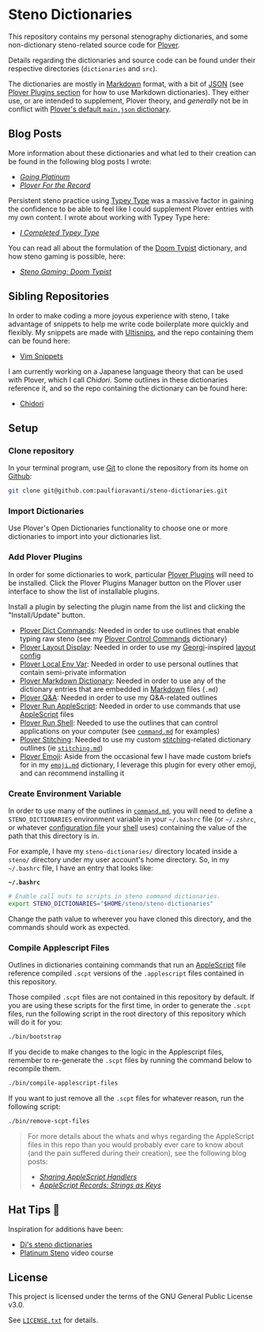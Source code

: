 # Steno Dictionaries

This repository contains my personal stenography dictionaries, and
some non-dictionary steno-related source code for [Plover][].

Details regarding the dictionaries and source code can be found under their
respective directories (`dictionaries` and `src`).

The dictionaries are mostly in [Markdown][] format, with a bit of [JSON][] (see
[Plover Plugins section](#add-plover-plugins) for how to use Markdown
dictionaries). They either use, or are intended to supplement, Plover theory,
and _generally_ not be in conflict with
[Plover's default `main.json` dictionary][Plover main.json].

## Blog Posts

More information about these dictionaries and what led to their creation can
be found in the following blog posts I wrote:

- _[Going Platinum][]_
- _[Plover For the Record][]_

Persistent steno practice using [Typey Type][] was a massive factor in gaining
the confidence to be able to feel like I could supplement Plover entries with my
own content. I wrote about working with Typey Type here:

- _[I Completed Typey Type][]_

You can read all about the formulation of the [Doom Typist][] dictionary, and
how steno gaming is possible, here:

- _[Steno Gaming: Doom Typist][]_

## Sibling Repositories

In order to make coding a more joyous experience with steno, I take advantage of
snippets to help me write code boilerplate more quickly and flexibly. My
snippets are made with [Ultisnips][], and the repo containing them can be found
here:

-  [Vim Snippets][]

I am currently working on a Japanese language theory that can be used with
Plover, which I call _Chidori_. Some outlines in these dictionaries reference
it, and so the repo containing the dictionary can be found here:

- [Chidori][]

## Setup

### Clone repository

In your terminal program, use [Git][] to clone the repository from its home on
[Github][]:

```sh
git clone git@github.com:paulfioravanti/steno-dictionaries.git
```

### Import Dictionaries

Use Plover's Open Dictionaries functionality to choose one or more dictionaries
to import into your dictionaries list.

### Add Plover Plugins

In order for some dictionaries to work, particular [Plover Plugins][] will
need to be installed. Click the Plover Plugins Manager button on the Plover
user interface to show the list of installable plugins.

Install a plugin by selecting the plugin name from the list and clicking the
"Install/Update" button.

- [Plover Dict Commands][]: Needed in order to use outlines that enable typing
  raw steno (see my [Plover Control Commands][] dictionary)
- [Plover Layout Display][]: Needed in order to use my [Georgi][]-inspired
  [layout config][]
- [Plover Local Env Var][]: Needed in order to use personal outlines that
  contain semi-private information
- [Plover Markdown Dictionary][]: Needed in order to use any of the dictionary
  entries that are embedded in [Markdown][] files (`.md`)
- [Plover Q&A][]: Needed in order to use my Q&A-related outlines
- [Plover Run AppleScript][]: Needed in order to use commands that use
  [AppleScript][] files
- [Plover Run Shell][]: Needed to use the outlines that can control applications
  on your computer (see [`command.md`][] for examples)
- [Plover Stitching][]: Needed to use my custom [stitching][]-related dictionary
  outlines (ie [`stitching.md`][])
- [Plover Emoji][]: Aside from the occasional few I have made custom briefs for
  in my [`emoji.md`][] dictionary, I leverage this plugin for every other
  emoji, and can recommend installing it

### Create Environment Variable

In order to use many of the outlines in [`command.md`][], you will need to
define a `STENO_DICTIONARIES` environment variable in your `~/.bashrc` file (or
`~/.zshrc`, or whatever [configuration file][] your [shell][] uses) containing
the value of the path that this directory is in.

For example, I have my `steno-dictionaries/` directory located inside a
`steno/` directory under my user account's home directory. So, in my
`~/.bashrc` file, I have an entry that looks like:

**`~/.bashrc`**

```sh
# Enable call outs to scripts in steno command dictionaries.
export STENO_DICTIONARIES="$HOME/steno/steno-dictionaries"
```

Change the path value to wherever you have cloned this directory, and the
commands should work as expected.

### Compile Applescript Files

Outlines in dictionaries containing commands that run an [AppleScript][] file
reference compiled `.scpt` versions of the `.applescript` files contained in
this repository.

Those compiled `.scpt` files are not contained in this repository by default.
If you are using these scripts for the first time, in order to generate the
`.scpt` files, run the following script in the root directory of this repository
which will do it for you:

```sh
./bin/bootstrap
```

If you decide to make changes to the logic in the Applescript files, remember to
re-generate the `.scpt` files by running the command below to recompile them.

```sh
./bin/compile-applescript-files
```

If you want to just remove all the `.scpt` files for whatever reason, run the
following script:

```sh
./bin/remove-scpt-files
```

> For more details about the whats and whys regarding the AppleScript files in
> this repo than you would probably ever care to know about (and the pain
> suffered during their creation), see the following blog posts:
>
> - _[Sharing AppleScript Handlers][]_
> - _[AppleScript Records: Strings as Keys]_

## Hat Tips :tophat:

Inspiration for additions have been:

- [Di's steno dictionaries][]
- [Platinum Steno][] video course

## License

This project is licensed under the terms of the GNU General Public License v3.0.

See [`LICENSE.txt`][] for details.

[AppleScript]: https://en.wikipedia.org/wiki/AppleScript
[AppleScript Records: Strings as Keys]: https://www.paulfioravanti.com/blog/applescript-records-string-keys/
[Chidori]: https://github.com/paulfioravanti/plover-chidori
[`command.md`]: ./dictionaries/command.md
[configuration file]: https://en.wikipedia.org/wiki/Configuration_file
[Di's steno dictionaries]: https://github.com/didoesdigital/steno-dictionaries
[Doom Typist]: https://github.com/mmaulwurff/typist.pk3
[`emoji.md`]: ./dictionaries/emoji.md
[Georgi]: https://www.gboards.ca/product/georgi
[Going Platinum]: https://www.paulfioravanti.com/blog/going-platinum/
[Git]: https://git-scm.com/
[GitHub]: https://github.com/
[I Completed Typey Type]: https://www.paulfioravanti.com/blog/completed-typey-type/
[JSON]: https://en.wikipedia.org/wiki/JSON
[layout config]: ./src/plover-layout-display.json
[`LICENSE.txt`]: ./LICENSE.txt
[Markdown]: https://daringfireball.net/projects/markdown/
[Platinum Steno]: https://www.youtube.com/channel/UC-bfgyMjBdFuzhuL4Ff6XqA
[Plover]: http://www.openstenoproject.org/plover/
[Plover Control Commands]: ./dictionaries/command.md#plover-control-commands
[Plover Dict Commands]: https://github.com/KoiOates/plover_dict_commands
[Plover Emoji]: https://github.com/morinted/plover_emoji
[Plover For the Record]: https://www.paulfioravanti.com/blog/plover-for-the-record/
[Plover Layout Display]: https://github.com/morinted/plover_layout_display
[Plover Local Env Var]: https://github.com/paulfioravanti/plover-local-env-var
[Plover main.json]: https://github.com/openstenoproject/plover/blob/master/plover/assets/main.json
[Plover Markdown Dictionary]: https://github.com/antistic/plover_markdown_dictionary
[Plover Plugins]: https://github.com/openstenoproject/plover/wiki/Plugins
[Plover Q&A]: https://github.com/paulfioravanti/plover-q-and-a
[Plover Run AppleScript]: https://github.com/paulfioravanti/plover-run-applescript
[Plover Run Shell]: https://github.com/user202729/plover_run_shell
[Plover Stitching]: https://github.com/morinted/plover_stitching
[Python]: https://www.python.org/
[Sharing AppleScript Handlers]: https://www.paulfioravanti.com/blog/sharing-applescript-handlers/
[shell]: https://en.wikipedia.org/wiki/Shell_(computing)
[Steno Gaming: Doom Typist]: https://www.paulfioravanti.com/blog/steno-gaming-doom-typist/
[stitching]: http://ilovesteno.com/2015/03/12/theory-thursday-stitching/
[`stitching.md`]: ./dictionaries/stitching.md
[Typey Type]: https://didoesdigital.com/typey-type/
[Ultisnips]: https://github.com/SirVer/ultisnips
[Vim Snippets]: https://github.com/paulfioravanti/vim-snippets
